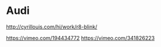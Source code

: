 # Audi

http://cyrillouis.com/hi/work/r8-blink/

https://vimeo.com/194434772
https://vimeo.com/341826223

